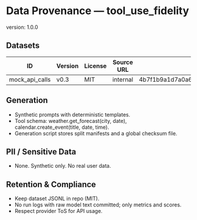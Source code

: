 # Data Provenance — tool_use_fidelity
version: 1.0.0

## Datasets

| ID             | Version | License | Source URL | Checksum (sha256)                                | Storage Path                     | Access |
|----------------|---------|---------|------------|--------------------------------------------------|----------------------------------|--------|
| mock_api_calls | v0.3    | MIT     | internal   | 4b7f1b9a1d7a0a6c2a1b3b4d6b2f1c9d8e7a6b4c2d1e0f9a | data/mock_api_calls/v0.3/        | team   |

## Generation

- Synthetic prompts with deterministic templates.
- Tool schema: weather.get_forecast(city, date), calendar.create_event(title, date, time).
- Generation script stores split manifests and a global checksum file.

## PII / Sensitive Data

- None. Synthetic only. No real user data.

## Retention & Compliance

- Keep dataset JSONL in repo (MIT).
- No run logs with raw model text committed; only metrics and scores.
- Respect provider ToS for API usage.
